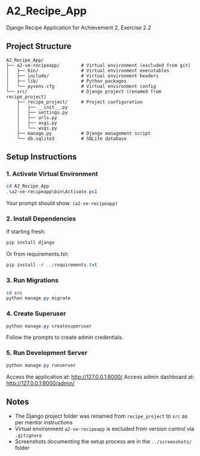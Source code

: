 # A2_Recipe_App

Django Recipe Application for Achievement 2, Exercise 2.2

## Project Structure

```
A2_Recipe_App/
├── a2-ve-recipeapp/        # Virtual environment (excluded from git)
│   ├── bin/                # Virtual environment executables
│   ├── include/            # Virtual environment headers
│   ├── lib/                # Python packages
│   └── pyvenv.cfg          # Virtual environment config
└── src/                    # Django project (renamed from recipe_project)
    ├── recipe_project/     # Project configuration
    │   ├── __init__.py
    │   ├── settings.py
    │   ├── urls.py
    │   ├── asgi.py
    │   └── wsgi.py
    ├── manage.py           # Django management script
    └── db.sqlite3          # SQLite database
```

## Setup Instructions

### 1. Activate Virtual Environment

```powershell
cd A2_Recipe_App
.\a2-ve-recipeapp\bin\Activate.ps1
```

Your prompt should show: `(a2-ve-recipeapp)`

### 2. Install Dependencies

If starting fresh:
```powershell
pip install django
```

Or from requirements.txt:
```powershell
pip install -r ../requirements.txt
```

### 3. Run Migrations

```powershell
cd src
python manage.py migrate
```

### 4. Create Superuser

```powershell
python manage.py createsuperuser
```

Follow the prompts to create admin credentials.

### 5. Run Development Server

```powershell
python manage.py runserver
```

Access the application at: http://127.0.0.1:8000/
Access admin dashboard at: http://127.0.0.1:8000/admin/

## Notes

- The Django project folder was renamed from `recipe_project` to `src` as per mentor instructions
- Virtual environment `a2-ve-recipeapp` is excluded from version control via `.gitignore`
- Screenshots documenting the setup process are in the `../screenshots/` folder
